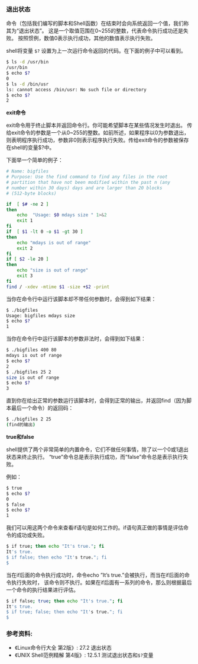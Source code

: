 ### 退出状态

命令（包括我们编写的脚本和Shell函数）在结束时会向系统返回一个值，我们称其为“退出状态”。
这是一个取值范围在0~255的整数，代表命令执行成功还是失败。
按照惯例，数值0表示执行成功，其他的数值表示执行失败。

shell将变量 `$?` 设置为上一次运行命令返回的代码。在下面的例子中可以看到。

```bash
$ ls -d /usr/bin
/usr/bin
$ echo $?
0
$ ls -d /bin/usr
ls: cannot access /bin/usr: No such file or directory
$ echo $?
2
```

**exit命令**

exit命令用于终止脚本并返回命令行。你可能希望脚本在某些情况发生时退出。
传给exit命令的参数是一个从0~255的整数。如前所述，如果程序以0为参数退出，
则表明程序执行成功，参数非0则表示程序执行失败。传给exit命令的参数被保存在shell的变量$?中。

下面举一个简单的例子：

```bash
# Name: bigfiles
# Purpose: Use the find command to find any files in the root 
# partition that have not been modified within the past n (any 
# number within 30 days) days and are larger than 20 blocks 
# (512-byte blocks)

if  [ $# -ne 2 ]
then 
	echo  "Usage: $0 mdays size " 1>&2
	exit 1
fi
if  [ $1 -lt 0 -o $1 -gt 30 ]
then
	echo "mdays is out of range"
	exit 2
fi
if [ $2 -le 20 ]
then
	echo "size is out of range"
	exit 3
fi
find / -xdev -mtime $1 -size +$2 -print
```

当你在命令行中运行该脚本却不带任何参数时，会得到如下结果：

```bash
$ ./bigfiles
Usage: bigfiles mdays size
$ echo $?
1
```

当你在命令行中运行该脚本的参数非法时，会得到如下结果：

```bash
$ ./bigfiles 400 80
mdays is out of range
$ echo $?
2
$ ./bigfiles 25 2
size is out of range
$ echo $?
3
```

直到你在给出正常的参数运行该脚本时，会得到正常的输出，并返回find（因为脚本最后一个命令）的返回码：

```bash
$ ./bigfiles 2 25
(find的输出)
```


**true和false**

shell提供了两个非常简单的内置命令，它们不做任何事情，除了以一个0或1退出状态来终止执行。
“true”命令总是表示执行成功，而“false”命令总是表示执行失败。

例如：

```bash
$ true
$ echo $?
0
$ false
$ echo $?
1
```

我们可以用这两个命令来查看if语句是如何工作的。if语句真正做的事情是评估命令的成功或失败。

```bash
$ if true; then echo "It's true."; fi
It's true.
$ if false; then echo "It's true."; fi
$
```

当在if后面的命令执行成功时，命令echo ”It’s true.”会被执行，而当在if后面的命令执行失败时，
该命令则不执行。如果在if后面有一系列的命令，那么则根据最后一个命令的执行结果进行评估。

```bash
$ if false; true; then echo "It's true."; fi
It's true.
$ if true; false; then echo "It's true."; fi
$
```


### 参考资料:
- 《Linux命令行大全 第2版》: 27.2 退出状态
- 《UNIX Shell范例精解 第4版》: 12.5.1 测试退出状态和`$?`变量
